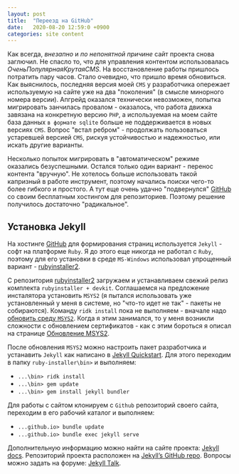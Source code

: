 ```yaml
---
layout: post
title:  "Переезд на GitHub"
date:   2020-08-20 12:59:0 +0900
categories: site content
---
```


Как всегда, _внезапно_ и _по непонятной причине_ сайт проекта снова заглючил. Не спасло то, что для управления контентом использовалась _ОченьПопулярнаяКрутаяCMS_. На восстановление работы пришлось потратить пару часов. Стало очевидно, что пришло время обновиться. Как выяснилось, последняя версия моей `CMS` у разработчика опережает используемую на сайте уже на два "поколения" (в смысле минорного номера версии). Апгрейд оказался технически невозможен, попытка мигрировать занчилась провалом - оказалось, что работа движка завязана на конкретную версию `РНР`, а используемая на моем сайте база данных `в формате sqlite` больше не поддерживается в новых версиях `CMS`. Вопрос "встал ребром" - продолжать пользоваться устаревшей версией `CMS`, рискуя устойчивостью и надежностью, или искать другие варианты.

Несколько попыток мигрировать в "автоматическом" режиме оказались безуспешными. Остался только один вариант - перенос контента "вручную". Не хотелось больше использовать такой капризный в работе инструмент, поэтому начались поиски чего-то более гибкого и простого. А тут еще очень удачно "подвернулся" [GitHub] со своим бесплатным хостингом для репозиториев. Поэтому решение получилось достаточно "радикальное".

## Установка Jekyll

На хостинге [GitHub] для формирования страниц используется `Jekyll` - софт на платформе `Ruby`. Я до этого еще никогда не работал с `Ruby`, поэтому для его установки в среде `MS-Windows` использовал упрощенный вариант - [rubyinstaller2].

С репозитория [rubyinstaller2] загружаем и устанавливаем свежий релиз комплекта `rubyinstaller + devkit`. Соглашаемся на предложение инсталятора установить `MSYS2` (я пытался использовать уже установленный у меня в системе, но "что-то идет не так" - пакеты не собираются). Команду `ridk install` пока не выполняем - вначале надо [обновить среду `MSYS2`][msys2-update]. Когда я этим занимался, то у меня возникли сложности с обновлением сертификатов - как с этим бороться я описал на странице [Обновление MSYS2][msys2-update].

После обновления `MSYS2` можно настроить пакет разработчика и устанавить `Jekyll` как написано в [Jekyll Quickstart][jekyll-docs]. Для этого переходим в папку `ruby-installer\bin>` и выполняем:

- `...\bin> ridk install`
- `...\bin> gem update`
- `...\bin> gem install jekyll bundler`

Для работы с сайтом клонируем с `Github` репозиторий своего сайта, переходим в его рабочий каталог и выполняем:

- `...github.io> bundle update`
- `...github.io> bundle exec jekyll serve`

Дополнительную информацию можно найти на сайте проекта: [Jekyll docs][jekyll-docs]. Репозиторий проекта расположен на [Jekyll’s GitHub repo][jekyll-gh]. Вопросы можно задать на форуме: [Jekyll Talk][jekyll-talk].

[jekyll-docs]: https://jekyllrb.com/docs/home
[jekyll-gh]:   https://github.com/jekyll/jekyll
[jekyll-talk]: https://talk.jekyllrb.com/
[GitHub]: https://pages.github.com
[rubyinstaller2]: https://github.com/oneclick/rubyinstaller2/releases
[msys2-update]: /site/content/2020/08/25/msys2-update.html
